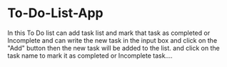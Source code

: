 # To-Do-List-App
In this To Do list can add task list and mark that task as completed or Incomplete and can write the new task in the input box and click on the "Add" button then the new task will be added to the list. and click on the task name to mark it as completed or Incomplete task.... 
